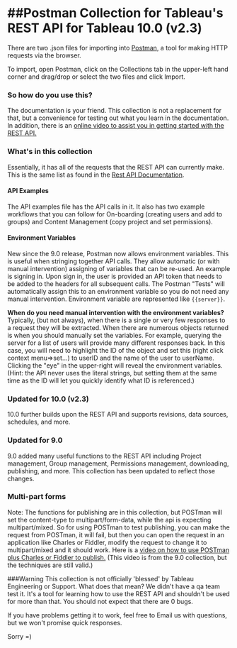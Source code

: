 ##Postman Collection for Tableau's REST API for Tableau 10.0 (v2.3)
================

There are two .json files for importing into [Postman](http://www.getpostman.com/), a tool for making HTTP requests via the browser.

To import, open Postman, click on the Collections tab in the upper-left hand corner and drag/drop or select the two files and click Import.

### So how do you use this?
The documentation is your friend. This collection is not a replacement for that, but a convenience for testing out what you learn in the documentation. In addition, there is an [online video to assist you in getting started with the REST API.](https://www.tableau.com/learn/tutorials/on-demand/rest-api)

### What's in this collection
Essentially, it has all of the requests that the REST API can currently make. This is the same list as found in the [Rest API Documentation]( https://onlinehelp.tableau.com/current/api/rest_api/en-us/help.htm).

#### API Examples
The API examples file has the API calls in it.  It also has two example workflows that you can follow for On-boarding (creating users and add to groups) and Content Management (copy project and set permissions).

#### Environment Variables
New since the 9.0 release, Postman now allows environment variables.  This is useful when stringing together API calls.  They allow automatic (or with manual intervention) assigning of variables that can be re-used.  An example is signing in.  Upon sign in, the user is provided an API token that needs to be added to the headers for all subsequent calls.  The Postman "Tests" will automatically assign this to an environment variable so you do not need any manual intervention.  Environment variable are represented like <code>{{server}}</code>.

<b>When do you need manual intervention with the environment variables?</b>
Typically, (but not always), when there is a single or very few responses to a request they will be extracted.  When there are numerous objects returned is when you should manually set the variables.  For example, querying the server for a list of users will provide many different responses back.  In this case, you will need to highlight the ID of the object and set this (right click context menu=>set...) to userID and the name of the user to userName.  Clicking the "eye" in the upper-right will reveal the environment variables.  (Hint: the API never uses the literal strings, but setting them at the same time as the ID will let you quickly identify what ID is referenced.)    

### Updated for 10.0 (v2.3)
10.0 further builds upon the REST API and supports revisions, data sources, schedules, and more.  

### Updated for 9.0
9.0 added many useful functions to the REST API including Project management, Group management, Permissions management, downloading, publishing, and more. This collection has been updated to reflect those changes.

### Multi-part forms
Note: The functions for publishing are in this collection, but POSTman will set the content-type to multipart/form-data, while the api is expecting multipart/mixed. So for using POSTman to test publishing, you can make the request from POSTman, it will fail, but then you can open the request in an application like Charles or Fiddler, modify the request to change it to multipart/mixed and it should work.
Here is a [video on how to use POSTman plus Charles or Fiddler to publish.](http://youtu.be/hiYaekLuV4Q)  (This video is from the 9.0 collection, but the techniques are still valid.)

###Warning
This collection is not officially 'blessed' by Tableau Engineering or Support.
What does that mean? We didn't have a qa team test it. It's a tool for learning how to use the REST API and shouldn't be used for more than that.
You should not expect that there are 0 bugs.

If you have problems getting it to work, feel free to Email us with questions, but we won't promise quick responses.

Sorry =)
